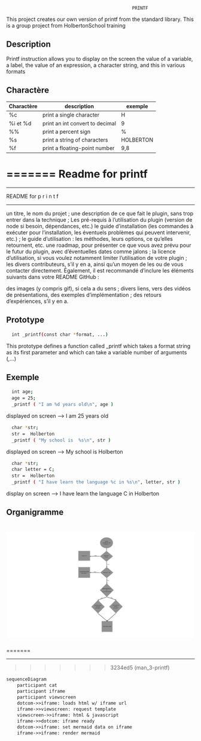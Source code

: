
                                                   PRINTF

This project creates our own version of printf from the standard library. This is a group project from HolbertonSchool training


## Description
Printf instruction allows you to display on the screen the value of a variable, a label, the value of an expression, a character string, and this in various formats





## Charactère

| Charactère | description |  exemple
| --------| -----------|------
|%c|print a single character | H
|%i et %d | print an int convert to decimal | 9
|%%|print a percent sign| %
|%s|print a string of characters| HOLBERTON
|%f|print a floating-point number| 9,8
=======
Readme for printf
=======
____________________________________________________________________________
README
    for
p r i n t f
____________________________________________________________________________



un titre, le nom du projet ;
une description de ce que fait le plugin, sans trop entrer dans la technique ;
Les pré-requis à l’utilisation du plugin (version de node si besoin, dépendances, etc.)
le guide d’installation (les commandes à exécuter pour l’installation, les éventuels problèmes qui peuvent intervenir, etc.) ;
le guide d’utilisation : les méthodes, leurs options, ce qu’elles retournent, etc.
une roadmap, pour présenter ce que vous avez prévu pour le futur du plugin, avec d’éventuelles dates comme jalons ;
la licence d’utilisation, si vous voulez notamment limiter l’utilisation de votre plugin ;
les divers contributeurs, s’il y en a, ainsi qu’un moyen de les ou de vous contacter directement.
Également, il est recommandé d’inclure les éléments suivants dans votre README GitHub :

des images (y compris gif), si cela a du sens ;
divers liens, vers des vidéos de présentations, des exemples d’implémentation ;
des retours d’expériences, s’il y en a.







## Prototype

```bash
  int _printf(const char *format, ...)
```
This prototype defines a function called _printf which takes a format string as its first parameter and which can take a variable number of arguments (,...)

## Exemple
```bash
  int age;
  age = 25;
  _printf ( "I am %d years old\n", age )
```

displayed on screen --> I am 25 years old

```bash
  char *str;
  str =  Holberton
  _printf ( "My school is  %s\n", str )
```

displayed on screen -->  My school is Holberton

```bash
  char *str;
  char letter = C;
  str =  Holberton
  _printf ( "I have learn the language %c in %s\n", letter, str )
```

display on screen --> I have learn the language C in Holberton

## Organigramme
![Alt text](<START (2).png>)
=======
=======

---------------------------------------------------------------------------------

>>>>>>> 3234ed5 (man_3-printf)
```mermaid
sequenceDiagram
    participant cat
    participant iframe
    participant viewscreen
    dotcom->>iframe: loads html w/ iframe url
    iframe->>viewscreen: request template
    viewscreen->>iframe: html & javascript
    iframe->>dotcom: iframe ready
    dotcom->>iframe: set mermaid data on iframe
    iframe->>iframe: render mermaid
```

